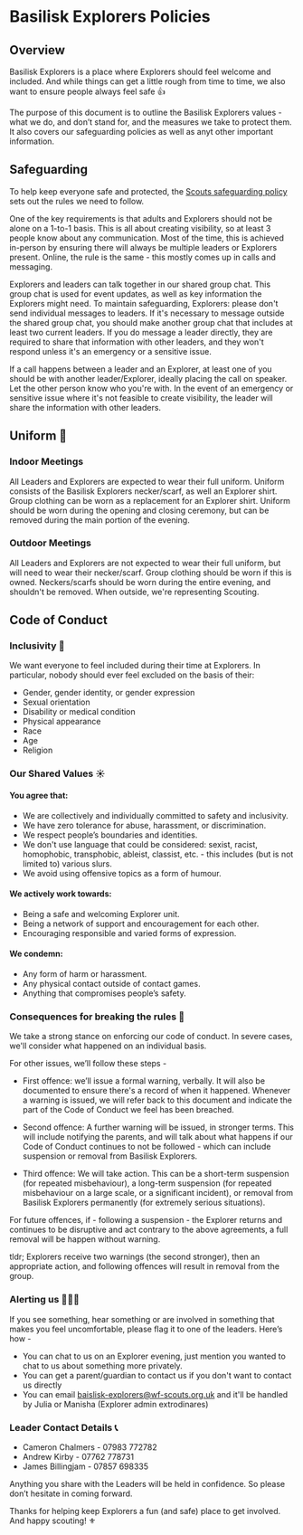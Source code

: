 # Basilisk Explorers Policies

## Overview
Basilisk Explorers is a place where Explorers should feel welcome and included. And while things can get a little rough from time to time, we also want to ensure people always feel safe 👍

The purpose of this document is to outline the Basilisk Explorers values - what we do, and don’t stand for, and the measures we take to protect them. It also covers our safeguarding policies as well as anyt other important information.

## Safeguarding
To help keep everyone safe and protected, the [Scouts safeguarding policy](https://www.scouts.org.uk/about-us/policy/safeguarding-policy-and-procedures/) sets out the rules we need to follow.

One of the key requirements is that adults and Explorers should not be alone on a 1-to-1 basis. This is all about creating visibility, so at least 3 people know about any communication. Most of the time, this is achieved in-person by ensuring there will always be multiple leaders or Explorers present. Online, the rule is the same - this mostly comes up in calls and messaging.

Explorers and leaders can talk together in our shared group chat. This group chat is used for event updates, as well as key information the Explorers might need. To maintain safeguarding, Explorers: please don't send individual messages to leaders. If it's necessary to message outside the shared group chat, you should make another group chat that includes at least two current leaders. If you do message a leader directly, they are required to share that information with other leaders, and they won't respond unless it's an emergency or a sensitive issue.

If a call happens between a leader and an Explorer, at least one of you should be with another leader/Explorer, ideally placing the call on speaker. Let the other person know who you're with. In the event of an emergency or sensitive issue where it's not feasible to create visibility, the leader will share the information with other leaders.

## Uniform 👔
### Indoor Meetings
All Leaders and Explorers are expected to wear their full uniform. Uniform consists of the Basilisk Explorers necker/scarf, as well an Explorer shirt. Group clothing can be worn as a replacement for an Explorer shirt. Uniform should be worn during the opening and closing ceremony, but can be removed during the main portion of the evening.

### Outdoor Meetings
All Leaders and Explorers are not expected to wear their full uniform, but will need to wear their necker/scarf. Group clothing should be worn if this is owned. Neckers/scarfs should be worn during the entire evening, and shouldn't be removed. When outside, we're representing Scouting.

## Code of Conduct
### Inclusivity 🙌
We want everyone to feel included during their time at Explorers. In particular, nobody should ever feel excluded on the basis of their:

* Gender, gender identity, or gender expression
* Sexual orientation
* Disability or medical condition
* Physical appearance
* Race
* Age
* Religion


### Our Shared Values ☀️

#### You agree that:

* We are collectively and individually committed to safety and inclusivity. 
* We have zero tolerance for abuse, harassment, or discrimination. 
* We respect people’s boundaries and identities. 
* We don't use language that could be considered: sexist, racist, homophobic, transphobic, ableist, classist, etc. - this includes (but is not limited to) various slurs. 
* We avoid using offensive topics as a form of humour. 


#### We actively work towards:

  * Being a safe and welcoming Explorer unit.
  * Being a network of support and encouragement for each other.
  * Encouraging responsible and varied forms of expression.

#### We condemn:

  * Any form of harm or harassment.
  * Any physical contact outside of contact games.
  * Anything that compromises people’s safety.


### Consequences for breaking the rules 🚨

We take a strong stance on enforcing our code of conduct. In severe cases, we'll consider what happened on an individual basis.

For other issues, we’ll follow these steps -

 - First offence: we’ll issue a formal warning, verbally. It will also be documented to ensure there's a record of when it happened. Whenever a warning is issued, we will refer back to this document and indicate the part of the Code of Conduct we feel has been breached.

 - Second offence: A further warning will be issued, in stronger terms. This will include notifying the parents, and will talk about what happens if our Code of Conduct continues to not be followed - which can include suspension or removal from Basilisk Explorers.

 - Third offence: We will take action. This can be a short-term suspension (for repeated misbehaviour), a long-term suspension (for repeated misbehaviour on a large scale, or a significant incident), or removal from Basilisk Explorers permanently (for extremely serious situations).

For future offences, if - following a suspension - the Explorer returns and continues to be disruptive and act contrary to the above agreements, a full removal will be happen without warning.

tldr; Explorers receive two warnings (the second stronger), then an appropriate action, and following offences will result in removal from the group.


### Alerting us 🙋🙋‍♂️

If you see something, hear something or are involved in something that makes you feel uncomfortable, please flag it to one of the leaders. Here’s how -

- You can chat to us on an Explorer evening, just mention you wanted to chat to us about something more privately. 
- You can get a parent/guardian to contact us if you don't want to contact us directly
- You can email baislisk-explorers@wf-scouts.org.uk and it'll be handled by Julia or Manisha (Explorer admin extrodinares)

### Leader Contact Details 📞
- Cameron Chalmers - 07983 772782
- Andrew Kirby -  07762 778731‬
- James Billingjam - 07857 698335‬

Anything you share with the Leaders will be held in confidence. So please don’t hesitate in coming forward.

Thanks for helping keep Explorers a fun (and safe) place to get involved. And happy scouting! ⚜️
